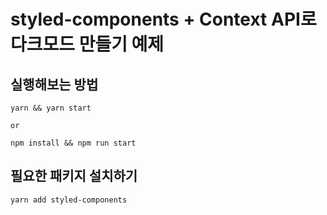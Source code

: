 # styled-components + Context API로 다크모드 만들기 예제

## 실행해보는 방법

```
yarn && yarn start

or

npm install && npm run start
```

## 필요한 패키지 설치하기

```
yarn add styled-components
```
